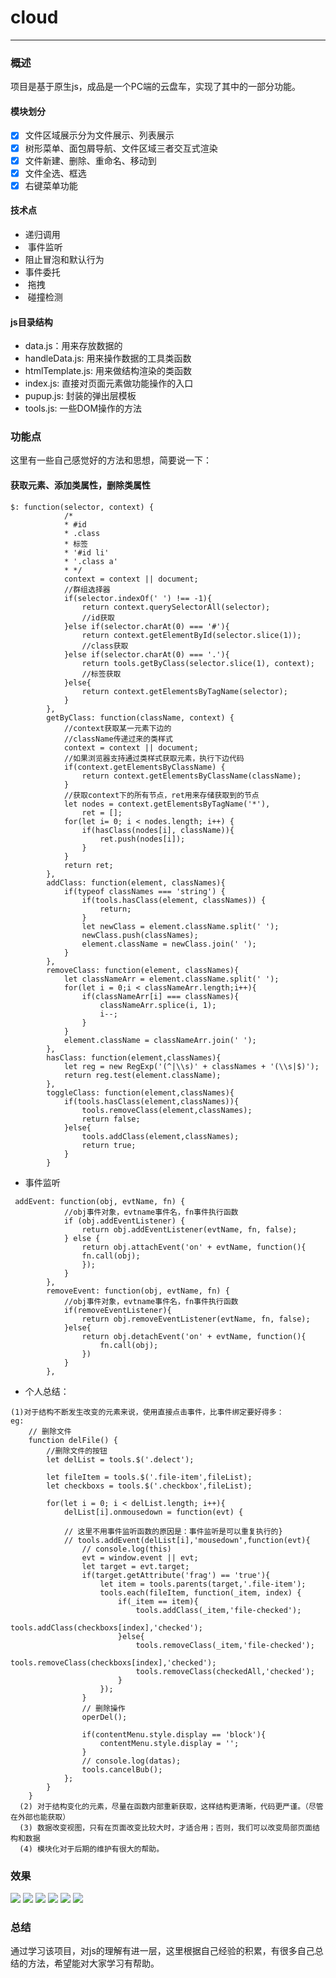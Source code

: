 # cloud

--------
### 概述
项目是基于原生js，成品是一个PC端的云盘车，实现了其中的一部分功能。

#### 模块划分
> 
* [x] 文件区域展示分为文件展示、列表展示
* [x] 树形菜单、面包屑导航、文件区域三者交互式渲染
* [x] 文件新建、删除、重命名、移动到
* [x] 文件全选、框选
* [x] 右键菜单功能

#### 技术点
> 
*  递归调用
*  事件监听
*  阻止冒泡和默认行为
*  事件委托
*  拖拽
*  碰撞检测

#### js目录结构
* data.js：用来存放数据的
* handleData.js: 用来操作数据的工具类函数
* htmlTemplate.js: 用来做结构渲染的类函数
* index.js: 直接对页面元素做功能操作的入口
* pupup.js: 封装的弹出层模板
* tools.js: 一些DOM操作的方法

### 功能点
这里有一些自己感觉好的方法和思想，简要说一下：
#### 获取元素、添加类属性，删除类属性
```
$: function(selector, context) {
            /*
            * #id
            * .class
            * 标签
            * '#id li'
            * '.class a'
            * */
            context = context || document;
            //群组选择器
            if(selector.indexOf(' ') !== -1){
                return context.querySelectorAll(selector);
                //id获取
            }else if(selector.charAt(0) === '#'){
                return context.getElementById(selector.slice(1));
                //class获取
            }else if(selector.charAt(0) === '.'){
                return tools.getByClass(selector.slice(1), context);
                //标签获取
            }else{
                return context.getElementsByTagName(selector);
            }
        },
        getByClass: function(className, context) {
            //context获取某一元素下边的
            //className传递过来的类样式
            context = context || document;
            //如果浏览器支持通过类样式获取元素，执行下边代码
            if(context.getElementsByClassName) {
                return context.getElementsByClassName(className);
            }
            //获取context下的所有节点，ret用来存储获取到的节点
            let nodes = context.getElementsByTagName('*'),
                ret = [];
            for(let i= 0; i < nodes.length; i++) {
                if(hasClass(nodes[i], className)){
                    ret.push(nodes[i]);
                }
            }
            return ret;
        },
        addClass: function(element, classNames){
            if(typeof classNames === 'string') {
                if(tools.hasClass(element, classNames)) {
                    return;
                }
                let newClass = element.className.split(' ');
                newClass.push(classNames);
                element.className = newClass.join(' ');
            }
        },
        removeClass: function(element, classNames){
            let classNameArr = element.className.split(' ');
            for(let i = 0;i < classNameArr.length;i++){
                if(classNameArr[i] === classNames){
                    classNameArr.splice(i, 1);
                    i--;
                }
            }
            element.className = classNameArr.join(' ');
        },
        hasClass: function(element,classNames){
            let reg = new RegExp('(^|\\s)' + classNames + '(\\s|$)');
            return reg.test(element.className);
        },
        toggleClass: function(element,classNames){
            if(tools.hasClass(element,classNames)){
                tools.removeClass(element,classNames);
                return false;
            }else{
                tools.addClass(element,classNames);
                return true;
            }
        }
```
* 事件监听
```
 addEvent: function(obj, evtName, fn) {
            //obj事件对象，evtname事件名，fn事件执行函数
            if (obj.addEventListener) {
                return obj.addEventListener(evtName, fn, false);
            } else {
                return obj.attachEvent('on' + evtName, function(){
                fn.call(obj);
                });
            }
        },
        removeEvent: function(obj, evtName, fn) {
            //obj事件对象，evtname事件名，fn事件执行函数
            if(removeEventListener){
                return obj.removeEventListener(evtName, fn, false);
            }else{
                return obj.detachEvent('on' + evtName, function(){
                    fn.call(obj);
                })
            }
        },
```
* 个人总结：
```
(1)对于结构不断发生改变的元素来说，使用直接点击事件，比事件绑定要好得多：
eg:
    // 删除文件
    function delFile() {
        //删除文件的按钮
        let delList = tools.$('.delect');

        let fileItem = tools.$('.file-item',fileList);
        let checkboxs = tools.$('.checkbox',fileList); 

        for(let i = 0; i < delList.length; i++){
            delList[i].onmousedown = function(evt) {
                
            // 这里不用事件监听函数的原因是：事件监听是可以重复执行的}
            // tools.addEvent(delList[i],'mousedown',function(evt){
                // console.log(this)
                evt = window.event || evt;
                let target = evt.target;
                if(target.getAttribute('frag') == 'true'){
                    let item = tools.parents(target,'.file-item');
                    tools.each(fileItem, function(_item, index) {
                        if(_item == item){
                            tools.addClass(_item,'file-checked');
                            tools.addClass(checkboxs[index],'checked');
                        }else{
                            tools.removeClass(_item,'file-checked');
                            tools.removeClass(checkboxs[index],'checked');
                            tools.removeClass(checkedAll,'checked');
                        }
                    });
                }
                // 删除操作
                operDel();

                if(contentMenu.style.display == 'block'){
                    contentMenu.style.display = '';
                }
                // console.log(datas);
                tools.cancelBub();
            };
        }
    }
  (2) 对于结构变化的元素，尽量在函数内部重新获取，这样结构更清晰，代码更严谨。（尽管在外部也能获取） 
  (3) 数据改变视图，只有在页面改变比较大时，才适合用；否则，我们可以改变局部页面结构和数据
  (4) 模块化对于后期的维护有很大的帮助。
```

### 效果
![](https://github.com/mengdianliang/cloud/blob/master/show/page.png)
![](https://github.com/mengdianliang/cloud/blob/master/show/list.png)
![](https://github.com/mengdianliang/cloud/blob/master/show/check.png)
![](https://github.com/mengdianliang/cloud/blob/master/show/checkall.png)
![](https://github.com/mengdianliang/cloud/blob/master/show/move.png)
![](https://github.com/mengdianliang/cloud/blob/master/show/rename.png)

### 总结
通过学习该项目，对js的理解有进一层，这里根据自己经验的积累，有很多自己总结的方法，希望能对大家学习有帮助。




